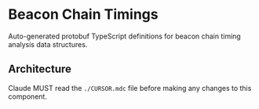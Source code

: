 # Beacon Chain Timings

Auto-generated protobuf TypeScript definitions for beacon chain timing analysis data structures.

## Architecture  
Claude MUST read the `./CURSOR.mdc` file before making any changes to this component.